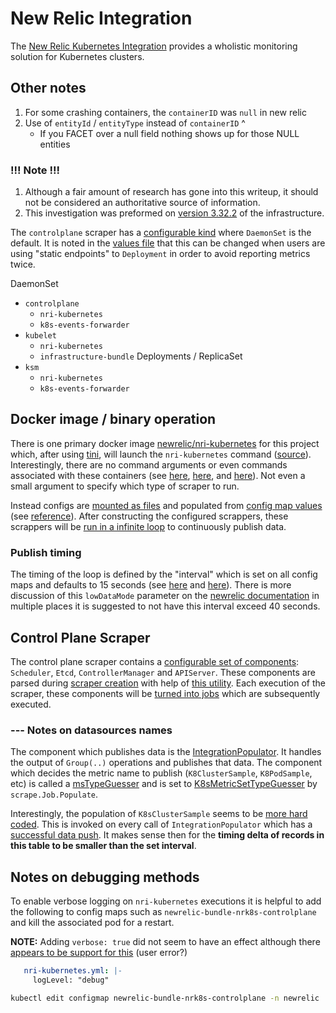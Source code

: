 # New Relic Integration

The [New Relic Kubernetes Integration](https://github.com/newrelic/nri-kubernetes) provides a wholistic monitoring solution for Kubernetes clusters.

## Other notes

1. For some crashing containers, the `containerID` was `null` in new relic
2. Use of `entityId` / `entityType` instead of `containerID` ^
    - If you FACET over a null field nothing shows up for those NULL entities

### !!! Note !!!

1. Although a fair amount of research has gone into this writeup, it should not be considered an authoritative source of information.
2. This investigation was preformed on [version 3.32.2](https://github.com/newrelic/nri-kubernetes/blob/v3.32.2/) of the infrastructure.

The `controlplane` scraper has a [configurable kind](https://github.com/newrelic/nri-kubernetes/blob/v3.32.2/charts/newrelic-infrastructure/templates/controlplane/daemonset.yaml#L3) where `DaemonSet` is the default. It is noted in the [values file](https://github.com/newrelic/nri-kubernetes/blob/v3.32.2/charts/newrelic-infrastructure/values.yaml#L238-L240) that this can be changed when users are using "static endpoints" to `Deployment` in order to avoid reporting metrics twice.

DaemonSet
- `controlplane`
    - `nri-kubernetes`
    - `k8s-events-forwarder`
- `kubelet`
    - `nri-kubernetes`
    - `infrastructure-bundle`
Deployments / ReplicaSet
- `ksm`
    - `nri-kubernetes`
    - `k8s-events-forwarder`

## Docker image / binary operation

There is one primary docker image [newrelic/nri-kubernetes](https://github.com/newrelic/nri-kubernetes/blob/v3.32.2/Dockerfile) for this project which, after using [tini](https://github.com/krallin/tini), will launch the `nri-kubernetes` command ([source](https://github.com/newrelic/nri-kubernetes/blob/v3.32.2/cmd/nri-kubernetes/main.go)). Interestingly, there are no command arguments or even commands associated with these containers (see [here](https://github.com/newrelic/nri-kubernetes/blob/v3.32.2/charts/newrelic-infrastructure/templates/controlplane/daemonset.yaml#L68-L71), [here](https://github.com/newrelic/nri-kubernetes/blob/v3.32.2/charts/newrelic-infrastructure/templates/ksm/deployment.yaml#L61-L64), and [here](https://github.com/newrelic/nri-kubernetes/blob/v3.32.2/charts/newrelic-infrastructure/templates/kubelet/daemonset.yaml#L62-L65)). Not even a small argument to specify which type of scraper to run.

Instead configs are [mounted as files](https://github.com/newrelic/nri-kubernetes/blob/v3.32.2/charts/newrelic-infrastructure/templates/controlplane/daemonset.yaml#L100-L103) and populated from [config map values](https://github.com/newrelic/nri-kubernetes/blob/v3.32.2/charts/newrelic-infrastructure/templates/controlplane/daemonset.yaml#L171-L175) (see [reference](https://kubernetes.io/docs/concepts/storage/volumes/#configmap)). After constructing the configured scrappers, these scrappers will be [run in a infinite loop](https://github.com/newrelic/nri-kubernetes/blob/v3.32.2/cmd/nri-kubernetes/main.go#L156-L181) to continuously publish data.

### Publish timing

The timing of the loop is defined by the "interval" which is set on all config maps and defaults to 15 seconds (see [here](https://github.com/newrelic/nri-kubernetes/blob/v3.32.2/charts/newrelic-infrastructure/templates/controlplane/scraper-configmap.yaml#L12) and [here](https://github.com/newrelic/nri-kubernetes/blob/v3.32.2/charts/newrelic-infrastructure/templates/_helpers.tpl#L84-L91)). There is more discussion of this `lowDataMode` parameter on the [newrelic documentation](https://docs.newrelic.com/docs/kubernetes-pixie/kubernetes-integration/installation/reduce-ingest/) in multiple places it is suggested to not have this interval exceed 40 seconds.

<!-- Note that if, for example, all three scrapers were active in a single binary, this interval would define the interval of all three combined. And since the control plane scraper is [run last](https://github.com/newrelic/nri-kubernetes/blob/v3.32.2/cmd/nri-kubernetes/main.go#L185-L208) it would have the most offset from the start time -->

## Control Plane Scraper

The control plane scraper contains a [configurable set of components](https://github.com/newrelic/nri-kubernetes/blob/v3.32.2/charts/newrelic-infrastructure/values.yaml#L265-L483): `Scheduler`, `Etcd`, `ControllerManager` and `APIServer`. These components are parsed during [scraper creation](https://github.com/newrelic/nri-kubernetes/blob/v3.32.2/src/controlplane/scraper.go#L79) with help of [this utility](https://github.com/newrelic/nri-kubernetes/blob/v3.32.2/src/controlplane/components.go#L34-L82). Each execution of the scraper, these components will be [turned into jobs](https://github.com/newrelic/nri-kubernetes/blob/v3.32.2/src/controlplane/scraper.go#L140-L167) which are subsequently executed.

### --- Notes on datasources names

The component which publishes data is the [IntegrationPopulator](https://github.com/newrelic/nri-kubernetes/blob/v3.32.2/src/definition/populate.go#L56). It handles the output of `Group(..)` operations and publishes that data. The component which decides the metric name to publish (`K8ClusterSample`, `K8PodSample`, etc) is called a [msTypeGuesser](https://github.com/newrelic/nri-kubernetes/blob/v3.32.2/src/definition/populate.go#L119-L130) and is set to [K8sMetricSetTypeGuesser](https://github.com/newrelic/nri-kubernetes/blob/v3.32.2/src/definition/guessfunc.go#L10-L16) by `scrape.Job.Populate`.

Interestingly, the population of `K8sClusterSample` seems to be [more hard coded](https://github.com/newrelic/nri-kubernetes/blob/v3.32.2/src/definition/populate.go#L19-L43). This is invoked on every call of `IntegrationPopulator` which has a [successful data push](https://github.com/newrelic/nri-kubernetes/blob/v3.32.2/src/definition/populate.go#L144-L149). It makes sense then for the **timing delta of records in this table to be smaller than the set interval**.

## Notes on debugging methods

To enable verbose logging on `nri-kubernetes` executions it is helpful to add the following to config maps such as `newrelic-bundle-nrk8s-controlplane` and kill the associated pod for a restart.

**NOTE:** Adding `verbose: true` did not seem to have an effect although there [appears to be support for this](https://github.com/newrelic/nri-kubernetes/blob/v3.32.2/cmd/nri-kubernetes/main.go#L65-L67) (user error?)

```yaml
   nri-kubernetes.yml: |-
     logLevel: "debug"
```

```bash
kubectl edit configmap newrelic-bundle-nrk8s-controlplane -n newrelic
```